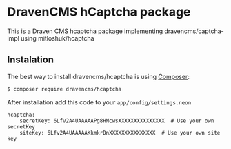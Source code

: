 # DravenCMS hCaptcha package

This is a Draven CMS hcaptcha package implementing dravencms/captcha-impl using mitloshuk/hcaptcha

## Instalation

The best way to install dravencms/hcaptcha is using  [Composer](http://getcomposer.org/):


```sh
$ composer require dravencms/hcaptcha
```

After installation add this code to your `app/config/settings.neon`

```neon
hcaptcha:
	secretKey: 6Lfv2A4UAAAAAPg8HMcwsXXXXXXXXXXXXXXX  # Use your own secretKey
	siteKey: 6Lfv2A4UAAAAAKkmkrDnXXXXXXXXXXXXXXX  # Use your own site key
```
